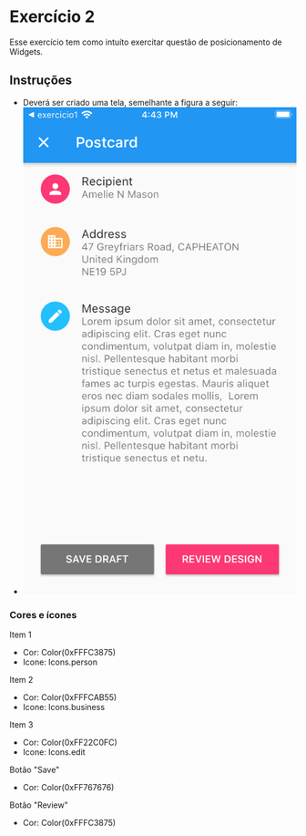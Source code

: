 # Exercício 2

Esse exercício tem como intuíto exercitar questão de posicionamento de Widgets.

## Instruções
- Deverá ser criado uma tela, semelhante a figura a seguir:
- ![alt text](tela-exercicio.png)

### Cores e ícones

Item 1
- Cor: Color(0xFFFC3875)
- Icone: Icons.person

Item 2
- Cor: Color(0xFFFCAB55)
- Icone: Icons.business

Item 3
- Cor: Color(0xFF22C0FC)
- Icone: Icons.edit

Botão "Save"
- Cor: Color(0xFF767676)

Botão "Review"
- Cor: Color(0xFFFC3875)

